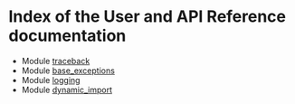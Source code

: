 # Index of the User and API Reference documentation

* Module [traceback](./UD001_traceback.md)
* Module [base_exceptions](./UD002_base_exceptions.md)
* Module [logging](./UD003_logging.md)
* Module [dynamic_import](./UD004_dynamic_import.md)
